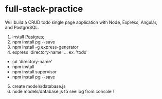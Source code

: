 # full-stack-practice
Will build a CRUD todo single page application with Node, Express, Angular, and PostgreSQL.

1) Install [Postgres](http://www.enterprisedb.com/crossover-thankyou);
2) npm install pg --save
3) npm install -g express-generator
4) express 'directory-name' ... ex. 'todo'
  - cd 'directory-name'
  - npm install 
  - npm install supervisor
  - npm install pg --save
5) create models/database.js
6) node models/database.js to see log from console !
